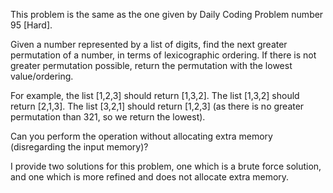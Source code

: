 This problem is the same as the one given by Daily Coding Problem number 95 [Hard].

Given a number represented by a list of digits, find the next greater permutation of a number, in terms of lexicographic ordering. If there is not greater permutation possible, return the permutation with the lowest value/ordering.

For example, the list [1,2,3] should return [1,3,2]. The list [1,3,2] should return [2,1,3]. The list [3,2,1] should return [1,2,3] (as there is no greater permutation than 321, so we return the lowest).

Can you perform the operation without allocating extra memory (disregarding the input memory)?

I provide two solutions for this problem, one which is a brute force solution, and one which is more refined and does not allocate extra memory.